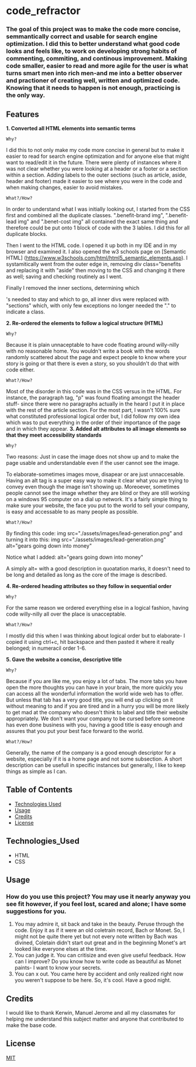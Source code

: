 # code_refractor
<!--  2 hours ago
theres a section in the good read me example that says "At a minimum, your project README needs a title and a short description explaining the what, why, and how. What was your motivation? Why did you build this project? (Note: The answer is not "Because it was a homework assignment.") What problem does it solve? What did you learn? What makes your project stand out? If your project has a lot of features, consider adding a heading called "Features" and listing them here." -->
### The goal of this project was to make the code more concise, semmantically correct and usable for search engine optimization. I did this to better understand what good code looks and feels like, to work on developing strong habits of commenting, commiting, and continous improvement. Making code smaller, easier to read and more agile for the user is what turns smart men into rich men-and me into a better observer and practioner of creating well, written and optimized code. Knowing that it needs to happen is not enough, practicing is the only way. 
## Features 


 __1. Converted all HTML elements into semantic terms__
 
    Why?

I did this to not only make my code more concise in general but to make it easier to read for search engine optimization and for anyone else that might want to read/edit it in the future. There were plenty of instances where it was not clear whether you were looking at a header or a footer or a section within a section. Adding labels to the outer sections (such as article, aside, header and footer) made it easier to see where you were in the code and when making changes, easier to avoid mistakes.

    What?/How?

In order to understand what I was initially looking out, I started from the CSS first and combined all the duplicate classes. ".benefit-brand img", ".benefit-lead img" and ".benet-cost img" all contained the exact same thing and therefore could be put onto 1 block of code with the 3 lables. I did this for all duplicate blocks. 

Then I went to the HTML code. I opened it up both in my IDE and in my browser and examined it. I also opened the w3 schools page on [Semantic HTML] (https://www.w3schools.com/html/html5_semantic_elements.asp). I systamitically went from the outer edge in, removing div class="benefits and replacing it with "aside" then moving to the CSS and changing it there as well; saving and checking routinely as I went. 

Finally I removed the inner sections, determining which <div>'s needed to stay and which to go, all inner divs were replaced with "sections" which, with only few exceptions no longer needed the "." to indicate a class.

__2. Re-ordered the elements to follow a logical structure (HTML)__

    Why?

Because it is plain unnaceptable to have code floating around willy-nilly with no reasonable home. You wouldn't write a book with the words randomly scattered about the page and expect people to know where your story is going or that there is even a story, so you shouldn't do that with code either.

    What?/How?

Most of the disorder in this code was in the CSS versus in the HTML. For instance, the paragraph tag, "p" was found floating amongst the header stuff- since there were no paragraphs actually in the heard I put it in place with the rest of the article section. For the most part, I wasn't 100% sure what constituted professional logical order but, I did follow my own idea which was to put everything in the order of their importance of the page and in which they appear. 
__3. Added alt attributes to all image elements so that they meet accessibility standards__

    Why?
Two reasons: Just in case the image does not show up and to make the page usable and understandable even if the user cannot see the image. 

To elaborate-sometimes images move, disapear or are just unnaccesable. Having an alt tag is a super easy way to make it clear what you are trying to convey even though the image isn't showing up. Moreoever, sometimes people cannot see the image whether they are blind or they are still working on a windows 95 computer on a dial up network. It's a fairly simple thing to make sure your website, the face you put to the world to sell your company, is easy and accessable to as many people as possible.

    What?/How?

By finding this code:
img src="./assets/images/lead-generation.png" and turning it into this:
img src="./assets/images/lead-generation.png" alt="gears going down into money"

Notice what I added: alt="gears going down into money"
    
A simply alt= with a good description in quoatation marks, it doesn't need to be long and detailed as long as the core of the image is described. 
    
__4. Re-ordered heading attributes so they follow in sequential order__

    Why?

For the same reason we ordered everything else in a logical fashion, having code willy-nilly all over the place is unacceptable.

    What?/How?

I mostly did this when I was thinking about logical order but to elaborate- I copied it using ctrl+c, hit backspace and then pasted it where it really belonged; in numeracil order 1-6.

__5. Gave the website a concise, descriptive title__

    Why?

Because if you are like me, you enjoy a lot of tabs. The more tabs you have open the more thoughts you can have in your brain, the more quickly you can access all the wonderful information the world wide web has to offer. But unless that tab has a very good title, you will end up clicking on it without meaning to and if you are tired and in a hurry you will be more likely to get mad at the company who doesn't think to label and title their website appropriately. We don't want your company to be cursed before someone has even done business with you, having a good title is easy enough and assures that you put your best face forward to the world. 

    What?/How?

Generally, the name of the company is a good enough descriptor for a website, especially if it is a home page and not some subsection. A short description can be usefull in specific instances but generally, I like to keep things as simple as I can.
## Table of Contents

* [Technologies Used](Technologies_Used)
* [Usage](Usage)
* [Credits](Credits)
* [License](License)

## Technologies_Used
* HTML 
* CSS

## Usage
### How do you use this project? You may use it nearly anyway you see fit however, if you feel lost, scared and alone; I have some suggestions for you. 
 1. You may admire it, sit back and take in the beauty. Peruse through the code. Enjoy it as if it were an old coletrain record, Bach or Monet. So, I might not be quite there yet but not every note written by Bach was divined, Coletain didn't start out great and in the beginning Monet's art looked like everyone elses at the time.
 2. You can judge it. You can critisize and even give useful feedback. How can I improve? Do you know how to write code as beautiful as Monet paints- I want to know your secrets.
 3. You can x out. You came here by accident and only realized right now you weren't suppose to be here. So, it's cool. Have a good night. 

 ## Credits

I would like to thank Kerwin, Manuel Jerome and all my classmates for helping me understand this subject matter and anyone that contributed to make the base code.

## License
[MIT](https://choosealicense.com/licenses/mit/)



